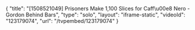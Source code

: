 {
    "title": "[1508521049] Prisoners Make 1,100 Slices for Caff\u00e8 Nero - Gordon Behind Bars",
    "type": "solo",
    "layout": "iframe-static",
    "videoId": "123179074",
    "url": "\/tvpembed\/123179074"
}